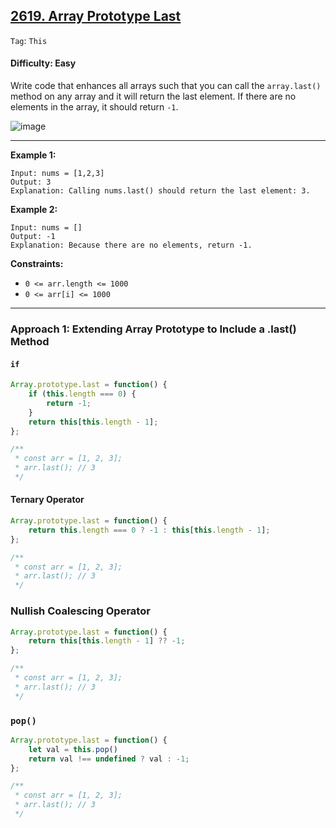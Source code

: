 ## [2619. Array Prototype Last](https://leetcode.com/problems/array-prototype-last)

```Tag```: ```This```

#### Difficulty: Easy

Write code that enhances all arrays such that you can call the ```array.last()``` method on any array and it will return the last element. If there are no elements in the array, it should return ```-1```.

![image](https://github.com/quananhle/Data-Structure-and-Algorithms/assets/35042430/6a97a2e0-7234-49f7-a722-eaeba08f6265)

---

__Example 1:__
```
Input: nums = [1,2,3]
Output: 3
Explanation: Calling nums.last() should return the last element: 3.
```

__Example 2:__
```
Input: nums = []
Output: -1
Explanation: Because there are no elements, return -1.
```

__Constraints:__

- ```0 <= arr.length <= 1000```
- ```0 <= arr[i] <= 1000```

---

### Approach 1: Extending Array Prototype to Include a .last() Method

#### ```if```

```JavaScript
Array.prototype.last = function() {
    if (this.length === 0) {
        return -1;
    }
    return this[this.length - 1];
};

/**
 * const arr = [1, 2, 3];
 * arr.last(); // 3
 */
```

#### Ternary Operator

```JavaScript
Array.prototype.last = function() {
    return this.length === 0 ? -1 : this[this.length - 1];
};

/**
 * const arr = [1, 2, 3];
 * arr.last(); // 3
 */
```

### Nullish Coalescing Operator

```JavaScript
Array.prototype.last = function() {
    return this[this.length - 1] ?? -1;
};

/**
 * const arr = [1, 2, 3];
 * arr.last(); // 3
 */
```

### ```pop()```

```JavaScript
Array.prototype.last = function() {
    let val = this.pop()
    return val !== undefined ? val : -1;
};

/**
 * const arr = [1, 2, 3];
 * arr.last(); // 3
 */
```
